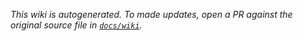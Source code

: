 _This wiki is autogenerated. To made updates, open a PR against the original source file in [`docs/wiki`](https://github.com/Point72/csp-bot/tree/main/docs/wiki)._
